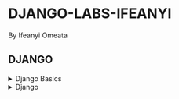 # DJANGO-LABS-IFEANYI
By Ifeanyi Omeata

## DJANGO

<details>
  <summary>Django Basics</summary>

  ### Install Django

  ```
  python -m pip install Django
  django-admin
  ```

  ### Check Django Version

  ```
  python -m django --version
  ```

  ### Create and activate Virtual Env

  ```
  python -m venv venv
  source venv/bin/activate
  ```

  ### Dectivate Virtual Env

  ```
  deactivate
  ```

  ### Create New Django Project

  ```
  django-admin startproject my_project .
  ```

</details>


















<details>
  <summary>Django </summary>

  ### Print String

  ```py

  ```

  ### Print String

  ```

  ```

</details>
